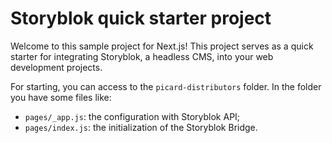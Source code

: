 
# Storyblok quick starter project

Welcome to this sample project for Next.js!
This project serves as a quick starter for integrating Storyblok, a headless CMS, into your web development projects.

For starting, you can access to the `picard-distributors` folder.
In the folder you have some files like:

- `pages/_app.js`: the configuration with Storyblok API;
- `pages/index.js`: the initialization of the Storyblok Bridge.

